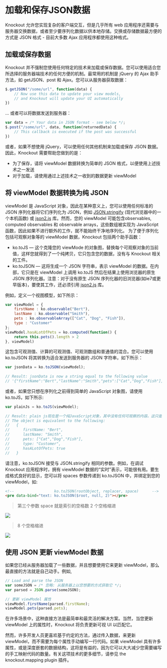 # 加载和保存JSON数据
Knockout 允许您实现复杂的客户端交互，但是几乎所有 web 应用程序还需要与服务器交换数据，或者至少要序列化数据以供本地存储。交换或存储数据最方便的方式是 JSON 格式 - 目前大多数 Ajax 应用程序都使用这种格式。

## 加载或保存数据
Knockout 并不强制您使用任何特定的技术来加载或保存数据。您可以使用适合您所选择的服务器端技术的任何方便的机制。最常用的机制是 jQuery 的 Ajax 助手方法，如 getJSON、post 和 Ajax。您可以从服务器获取数据：
```js
$.getJSON("/some/url", function(data) { 
    // Now use this data to update your view models, 
    // and Knockout will update your UI automatically 
})
```
… 或者可以将数据发送到服务器：
```js
var data = /* Your data in JSON format - see below */;
$.post("/some/url", data, function(returnedData) {
    // This callback is executed if the post was successful     
})
```
或者，如果不想使用 jQuery，可以使用任何其他机制来加载或保存 JSON 数据。因此，Knockout 需要帮助您做到的是：
- 为了保存，请将 viewModel 数据转换为简单的 JSON 格式，以便使用上述技术之一发送
- 对于加载，请使用通过上述技术之一收到的数据更新 viewModel

## 将 viewModel 数据转换为纯 JSON
viewModel 是 JavaScript 对象，因此在某种意义上，您可以使用任何标准的 JSON 序列化器将它们序列化为 JSON，例如 [JSON.stringify](https://developer.mozilla.org/en-US/docs/Web/JavaScript/Reference/Global_Objects/JSON/stringify) (现代浏览器中的一个本机函数) 或 [json2.js](https://github.com/douglascrockford/JSON-js/blob/master/json2.js) 库。然而，您的 viewModel 可能包含observables, computed observables 和 observable arrays，这些数组被实现为 JavaScript 函数，因此如果不进行额外的工作，就不能始终干净地序列化。
为了便于序列化包括可观察对象等的 viewModel 数据，Knockout 包括两个助手函数：
- ko.toJS — 这个克隆您的 viewMode 的对象图，替换每个可观察对象的当前值，这样您就得到了一个纯拷贝，它只包含您的数据，没有与 Knockout 相关的工件。
- ko.toJSON — 这将生成一个 JSON 字符串，表示 viewModel 的数据。在内部，它只是在 viewModel 上调用 ko.toJS 然后在结果上使用浏览器的原生 JSON 序列化器。注意：对于没有原生 JSON 序列化器的旧浏览器(如ie7或更早版本)，要使其工作，还必须引用 [json2.js](https://github.com/douglascrockford/JSON-js/blob/master/json2.js)  库。

例如，定义一个视图模型，如下所示：
```js
var viewModel = {
    firstName : ko.observable("Bert"),
    lastName : ko.observable("Smith"),
    pets : ko.observableArray(["Cat", "Dog", "Fish"]),
    type : "Customer"
};
viewModel.hasALotOfPets = ko.computed(function() {
    return this.pets().length > 2
}, viewModel)
```
这包含可观测值、计算的可观测值、可观测数组和普通值的混合。您可以使用 ko.toJSON 将其转换为适合发送到服务器的 JSON 字符串，如下所示：
```js
var jsonData = ko.toJSON(viewModel);
 
// Result: jsonData is now a string equal to the following value
// '{"firstName":"Bert","lastName":"Smith","pets":["Cat","Dog","Fish"],"type":"Customer","hasALotOfPets":true}'
```

或者，如果您只想在序列化之前得到简单的 JavaScript 对象图，请使用 ko.toJS，如下所示:

```js
var plainJs = ko.toJS(viewModel);
 
// Result: plain js现在是一个纯JavaScript对象，其中没有任何可观察的内容。这只是数据。
// The object is equivalent to the following:
//   {
//      firstName: "Bert",
//      lastName: "Smith",
//      pets: ["Cat","Dog","Fish"],
//      type: "Customer",
//      hasALotOfPets: true
//   }
```
请注意，ko.toJSON 接受与 JSON.stringify 相同的参数。例如，在调试 Knockout 应用程序时，拥有 viewModel 数据的“实时”表示，可能很有用。要生成格式良好的显示，您可以将 spaces 参数传递到 ko.toJSON 中，并绑定到您的 viewModel，如:
```html
<!--                  ko.toJSON(rootObject, replacer, space)      -->
<pre data-bind="text: ko.toJSON($root, null, 2)"></pre>
```
> 第三个参数 space 就是索引的空格数
> 2 个空格缩进
<img src="https://cyanbaby.github.io/blog-images/knockoutjs-chuliu/img_45.png" align="left" />
<div style="clear: both;"></div>

> 8 个空格缩进
<img src="https://cyanbaby.github.io/blog-images/knockoutjs-chuliu/img_46.png" align="left" />
<div style="clear: both;"></div>

## 使用 JSON 更新 viewModel 数据
如果您已经从服务器加载了一些数据，并且想要使用它来更新 viewModel，那么最直接的方法就是自己动手。例如,
```js
// Load and parse the JSON
var someJSON = /* 忽略: 从服务器上以您想要的方式获取它 */;
var parsed = JSON.parse(someJSON);
 
// 更新 viewModel 属性
viewModel.firstName(parsed.firstName);
viewModel.pets(parsed.pets);
```

在许多场景中，这种直接方法是最简单和最灵活的解决方案。当然，当您更新 viewModel 上的属性时，Knockout 将负责更新可视 UI 以匹配它。

然而，许多开发人员更喜欢基于约定的方法，通过传入数据，来更新 viewModel，而不需要为每个属性手动编写一行代码。如果 viewModel 具有许多属性，或是深度嵌套的数据结构，这将是有益的，因为它可以大大减少您需要编写的手工映射代码的数量。有关这项技术的更多细节，请参见 the knockout.mapping plugin 插件。
